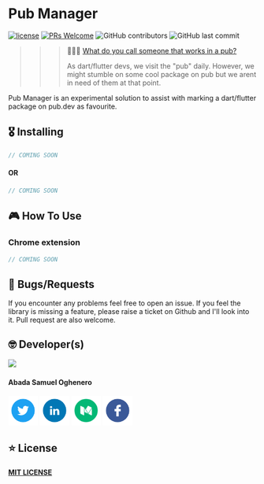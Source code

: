 # Pub Manager

[![license](https://img.shields.io/badge/license-MIT-success.svg?style=flat-square)](https://github.com/Mastersam07/pub-manager/blob/master/LICENSE)
[![PRs Welcome](https://img.shields.io/badge/PRs-welcome-success.svg?style=flat-square)](https://github.com/Mastersam07/pub-manager/pulls)
![GitHub contributors](https://img.shields.io/github/contributors/mastersam07/pub-manager?color=success&style=flat-square)
![GitHub last commit](https://img.shields.io/github/last-commit/mastersam07/pub-manager?style=flat-square)

>>> 🤔🤔🤔 [What do you call someone that works in a pub?](https://twitter.com/mkobuolys/status/1616797891762262016)
>>>
>>> As dart/flutter devs, we visit the "pub" daily. However, we might stumble on some cool package on pub but we arent in need of them at that point.

Pub Manager is an experimental solution to assist with marking a dart/flutter package on pub.dev as favourite.

## 🎖 Installing

```dart
// COMING SOON
```

#### OR

```dart
// COMING SOON
```

## 🎮 How To Use

### Chrome extension

```dart
// COMING SOON
```

## 🐛 Bugs/Requests

If you encounter any problems feel free to open an issue. If you feel the library is
missing a feature, please raise a ticket on Github and I'll look into it.
Pull request are also welcome.

## 🤓 Developer(s)

[<img src="https://avatars3.githubusercontent.com/u/31275429?s=460&u=b935d608a06c1604bae1d971e69a731480a27d46&v=4" width="180" />](https://mastersam.tech)
#### **Abada Samuel Oghenero**
<p>
<a href="https://twitter.com/mastersam_"><img src="https://github.com/aritraroy/social-icons/blob/master/twitter-icon.png?raw=true" width="60"></a>
<a href="https://linkedin.com/in/abada-samuel/"><img src="https://github.com/aritraroy/social-icons/blob/master/linkedin-icon.png?raw=true" width="60"></a>
<a href="https://medium.com/@sammytech"><img src="https://github.com/aritraroy/social-icons/blob/master/medium-icon.png?raw=true" width="60"></a>
<a href="https://facebook.com/abada.samueloghenero"><img src="https://github.com/aritraroy/social-icons/blob/master/facebook-icon.png?raw=true" width="60"></a>
</p>

## ⭐️ License

#### <a href="https://github.com/Mastersam07/pub-manager/blob/master/LICENSE">MIT LICENSE</a>
